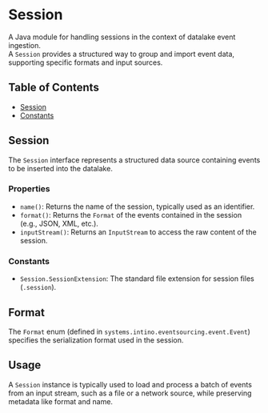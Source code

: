 # Session

A Java module for handling sessions in the context of datalake event ingestion.  
A `Session` provides a structured way to group and import event data, supporting specific formats and input sources.

## Table of Contents
- [Session](#session)
- [Constants](#constants)

## Session

The `Session` interface represents a structured data source containing events to be inserted into the datalake.

### Properties

- `name()`: Returns the name of the session, typically used as an identifier.
- `format()`: Returns the `Format` of the events contained in the session (e.g., JSON, XML, etc.).
- `inputStream()`: Returns an `InputStream` to access the raw content of the session.

### Constants

- `Session.SessionExtension`: The standard file extension for session files (`.session`).

## Format

The `Format` enum (defined in `systems.intino.eventsourcing.event.Event`) specifies the serialization format used in the session.

## Usage

A `Session` instance is typically used to load and process a batch of events from an input stream, such as a file or a network source, while preserving metadata like format and name.
